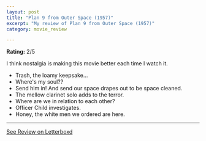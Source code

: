 ```yaml
---
layout: post
title: "Plan 9 from Outer Space (1957)"
excerpt: "My review of Plan 9 from Outer Space (1957)"
category: movie_review

---
```


**Rating:** 2/5

I think nostalgia is making this movie better each time I watch it.

* Trash, the loamy keepsake...
* Where's my soul??
* Send him in! And send our space drapes out to be space cleaned.
* The mellow clarinet solo adds to the terror.
* Where are we in relation to each other?
* Officer Child investigates.
* Honey, the white men we ordered are here.


<hr>

[See Review on Letterboxd](https://boxd.it/92jdUJ)
